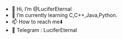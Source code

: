 - 👋 Hi, I’m @LuciferEternal
- 🌱 I’m currently learning             C,C++,Java,Python.
- 📫 How to reach me⬇️             
- 📱 Telegram : LuciferEternal

<!---
LuciferEternal/LuciferEternal is a ✨ special ✨ repository because its `README.md` (this file) appears on your GitHub profile.
You can click the Preview link to take a look at your changes.
--->
